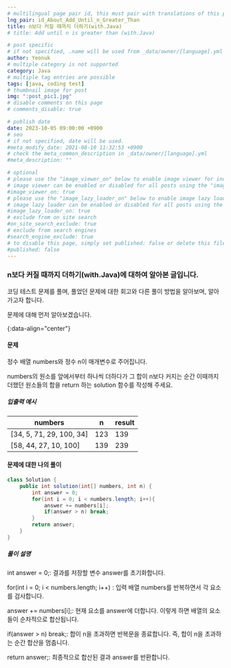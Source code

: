 ```yaml
---
# multilingual page pair id, this must pair with translations of this page. (This name must be unique)
lng_pair: id_About_Add_Until_n_Greater_Than
title: n보다 커질 때까지 더하기(with.Java)
# title: Add until n is greater than (with.Java)

# post specific
# if not specified, .name will be used from _data/owner/[language].yml
author: Yeonuk
# multiple category is not supported
category: Java
# multiple tag entries are possible
tags: [java, coding test]
# thumbnail image for post
img: ":post_pic1.jpg"
# disable comments on this page
# comments_disable: true

# publish date
date: 2023-10-05 09:00:00 +0900
# seo
# if not specified, date will be used.
#meta_modify_date: 2021-08-10 11:32:53 +0900
# check the meta_common_description in _data/owner/[language].yml
#meta_description: ""

# optional
# please use the "image_viewer_on" below to enable image viewer for individual pages or posts (_posts/ or [language]/_posts folders).
# image viewer can be enabled or disabled for all posts using the "image_viewer_posts: true" setting in _data/conf/main.yml.
#image_viewer_on: true
# please use the "image_lazy_loader_on" below to enable image lazy loader for individual pages or posts (_posts/ or [language]/_posts folders).
# image lazy loader can be enabled or disabled for all posts using the "image_lazy_loader_posts: true" setting in _data/conf/main.yml.
#image_lazy_loader_on: true
# exclude from on site search
#on_site_search_exclude: true
# exclude from search engines
#search_engine_exclude: true
# to disable this page, simply set published: false or delete this file
#published: false
---
```


<!-- outline-start -->

### n보다 커질 때까지 더하기(with.Java)에 대하여 알아본 글입니다.

코딩 테스트 문제를 풀며, 풀었던 문제에 대한 회고와 다른 풀이 방법을 알아보며, 알아가고자 합니다.

문제에 대해 먼저 알아보겠습니다.

{:data-align="center"}

<!-- outline-end -->

#### 문제

정수 배열 numbers와 정수 n이 매개변수로 주어집니다.

numbers의 원소를 앞에서부터 하나씩 더하다가 그 합이 n보다 커지는 순간 이때까지 더했던 원소들의 합을 return 하는 solution 함수를 작성해 주세요.

##### 입출력 예시

| numbers                  | n   | result |
| ------------------------ | --- | ------ |
| [34, 5, 71, 29, 100, 34] | 123 | 139    |
| [58, 44, 27, 10, 100]    | 139 | 239    |

<!-- | start_num | end_num | result |
| --------- | ------- | ------ |
| 10        | 3       | 0      | -->

#### 문제에 대한 나의 풀이

```java
class Solution {
    public int solution(int[] numbers, int n) {
        int answer = 0;
        for(int i = 0; i < numbers.length; i++){
            answer += numbers[i];
            if(answer > n) break;
        }
        return answer;
    }
}
```

##### 풀이 설명

int answer = 0;: 결과를 저장할 변수 answer를 초기화합니다.

for(int i = 0; i < numbers.length; i++) : 입력 배열 numbers를 반복하면서 각 요소를 검사합니다.

answer += numbers[i];: 현재 요소를 answer에 더합니다. 이렇게 하면 배열의 요소들이 순차적으로 합산됩니다.

if(answer > n) break;: 합이 n을 초과하면 반복문을 종료합니다. 즉, 합이 n을 초과하는 순간 합산을 멈춥니다.

return answer;: 최종적으로 합산된 결과 answer를 반환합니다.

